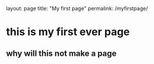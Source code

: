 layout: page 
title: "My first page"
permalink: /myfirstpage/

# this is my first ever page

## why will this not make a page
